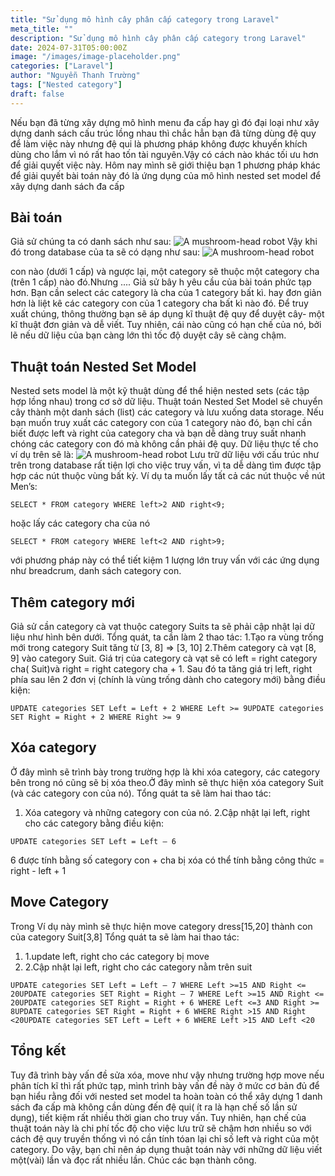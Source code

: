```yaml
---
title: "Sử dụng mô hình cây phân cấp category trong Laravel"
meta_title: ""
description: "Sử dụng mô hình cây phân cấp category trong Laravel"
date: 2024-07-31T05:00:00Z
image: "/images/image-placeholder.png"
categories: ["Laravel"]
author: "Nguyễn Thanh Trường"
tags: ["Nested category"]
draft: false
---
```


Nếu bạn đã từng xây dựng mô hình menu đa cấp hay gì đó đại loại như xây dựng danh sách cấu trúc lồng nhau thì chắc hẳn bạn đã từng dùng đệ quy để làm việc này nhưng đệ qui là phương pháp không được khuyến khích dùng cho lắm vì nó rất hao tốn tài nguyên.Vậy có cách nào khác tối ưu hơn để giải quyết việc này.
Hôm nay mình sẽ giới thiệu bạn 1 phương pháp khác để giải quyết bài toán này đó là ứng dụng của mô hình nested set model để xây dựng danh sách đa cấp

## Bài toán

Giả sử chúng ta có danh sách như sau:
![A mushroom-head robot](/images/truonga7.png "Website đầu tiên")
Vậy khi đó trong database của ta sẽ có dạng như sau:
![A mushroom-head robot](/images/truonga8.png "Website đầu tiên")

con nào (dưới 1 cấp) và ngược lại, một category sẽ thuộc một category cha (trên 1 cấp) nào đó.Nhưng .... Giả sử bây h yêu cầu của bài toán phức tạp hơn. Bạn cần select các category là cha của 1 category bất kì. hay đơn giản hơn là liệt kê các category con của 1 category cha bất kì nào đó. Để truy xuất chúng, thông thường bạn sẽ áp dụng kĩ thuật đệ quy để duyệt cây- một kĩ thuật đơn giản và dễ viết. Tuy nhiên, cái nào cũng có hạn chế của nó, bởi lẽ nếu dữ liệu của bạn càng lớn thì tốc độ duyệt cây sẽ càng chậm.

## Thuật toán Nested Set Model

Nested sets model là một kỹ thuật dùng để thể hiện nested sets (các tập hợp lồng nhau) trong cơ sở dữ liệu. Thuật toán Nested Set Model sẽ chuyển cây thành một danh sách (list) các category và lưu xuống data storage. Nếu bạn muốn truy xuất các category con của 1 category nào đó, bạn chỉ cần biết được left và right của category cha và bạn dễ dàng truy suất nhanh chóng các category con đó mà không cần phải đệ quy.
Dữ liệu thực tế cho ví dụ trên sẽ là:
![A mushroom-head robot](/images/truonga9.png "Website đầu tiên")
Lưu trữ dữ liệu với cấu trúc như trên trong database rất tiện lợi cho việc truy vấn, vì ta dễ dàng tìm được tập hợp các nút thuộc vùng bất kỳ. Ví dụ ta muốn lấy tất cả các nút thuộc về nút Men’s:

```
SELECT * FROM category WHERE left>2 AND right<9;
```

hoặc lấy các category cha của nó

```
SELECT * FROM category WHERE left<2 AND right>9;
```

với phương pháp này có thể tiết kiệm 1 lượng lớn truy vấn với các ứng dụng như breadcrum, danh sách category con.

## Thêm category mới

Giả sử cần category cà vạt thuộc category Suits ta sẽ phải cập nhật lại dữ liệu như hình bên dưới. Tổng quát, ta cần làm 2 thao tác:
1.Tạo ra vùng trống mới trong category Suit tăng từ [3, 8] => [3, 10]
2.Thêm category cà vạt [8, 9] vào category Suit. Giá trị của category cà vạt sẽ có left = right category cha( Suit)và right = right category cha + 1. Sau đó ta tăng giá trị left, right phía sau lên 2 đơn vị (chính là vùng trống dành cho category mới) bằng điều kiện:

```
UPDATE categories SET Left = Left + 2 WHERE Left >= 9UPDATE categories SET Right = Right + 2 WHERE Right >= 9
```

## Xóa category

Ở đây mình sẽ trình bày trong trường hợp là khi xóa category, các category bên trong nó cũng sẽ bị xóa theo.Ở đây mình sẽ thực hiện xóa category Suit (và các category con của nó).
Tổng quát ta sẽ làm hai thao tác:

1. Xóa category và những category con của nó. 2.Cập nhật lại left, right cho các category bằng điều kiện:

```
UPDATE categories SET Left = Left – 6
```

6 được tính bằng số category con + cha bị xóa có thể tính bằng công thức = right - left + 1

## Move Category

Trong Ví dụ này mình sẽ thực hiện move category dress[15,20] thành con của category Suit[3,8]
Tổng quát ta sẽ làm hai thao tác:

1. 1.update left, right cho các category bị move
2. 2.Cập nhật lại left, right cho các category nằm trên suit

```
UPDATE categories SET Left = Left – 7 WHERE Left >=15 AND Right <= 20UPDATE categories SET Right = Right – 7 WHERE Left >=15 AND Right <= 20UPDATE categories SET Right = Right + 6 WHERE Left <=3 AND Right >= 8UPDATE categories SET Right = Right + 6 WHERE Right >15 AND Right <20UPDATE categories SET Left = Left + 6 WHERE Left >15 AND Left <20
```

## Tổng kết

Tuy đã trình bày vấn đề sửa xóa, move như vậy nhưng trường hợp move nếu phân tích kĩ thì rất phức tạp, mình trình bày vấn đề này ở mức cơ bản đủ để bạn hiểu rằng đối với nested set model ta hoàn toàn có thể xây dựng 1 danh sách đa cấp mà không cần dùng đến đệ qui( ít ra là hạn chế số lần sử dụng), tiết kiệm rất nhiều thời gian cho truy vấn. Tuy nhiên, hạn chế của thuật toán này là chi phí tốc độ cho việc lưu trữ sẽ chậm hơn nhiều so với cách đệ quy truyền thống vì nó cần tính tóan lại chỉ số left và right của một category. Do vậy, bạn chỉ nên áp dụng thuật toán này với những dữ liệu viết một(vài) lần và đọc rất nhiều lần. Chúc các bạn thành công.
